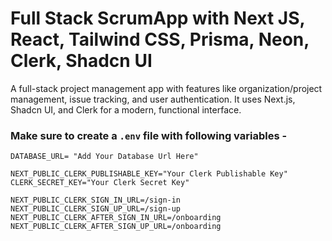 # Full Stack ScrumApp with Next JS, React, Tailwind CSS, Prisma, Neon, Clerk, Shadcn UI 

 A full-stack project management app with features like organization/project management, issue tracking, and user authentication. It uses Next.js, Shadcn UI, and Clerk for a modern, functional interface. 

### Make sure to create a `.env` file with following variables -

```
DATABASE_URL= "Add Your Database Url Here"

NEXT_PUBLIC_CLERK_PUBLISHABLE_KEY="Your Clerk Publishable Key"
CLERK_SECRET_KEY="Your Clerk Secret Key"

NEXT_PUBLIC_CLERK_SIGN_IN_URL=/sign-in
NEXT_PUBLIC_CLERK_SIGN_UP_URL=/sign-up
NEXT_PUBLIC_CLERK_AFTER_SIGN_IN_URL=/onboarding
NEXT_PUBLIC_CLERK_AFTER_SIGN_UP_URL=/onboarding
```

